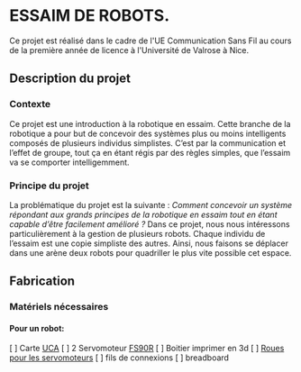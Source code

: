 # **ESSAIM DE ROBOTS.**

Ce projet est réalisé dans le cadre de l'UE Communication Sans Fil au cours de la première année de licence à l'Université de Valrose à Nice.

## Description du projet
### Contexte
Ce projet est une introduction à la robotique en essaim. Cette branche de la robotique a pour but de concevoir des systèmes plus ou moins intelligents composés de plusieurs individus simplistes. C’est par la communication et l’effet de groupe, tout ça en étant régis par des règles simples, que l’essaim va se comporter intelligemment.

### Principe du projet
La problématique du projet est la suivante : *Comment concevoir un système répondant aux grands principes de la robotique en essaim tout en étant capable d’être facilement amélioré ?*
Dans ce projet, nous nous intéressons particulièrement à la gestion de plusieurs robots. Chaque individu de l’essaim est une copie simpliste des autres.
Ainsi, nous faisons se déplacer dans une arène deux robots pour quadriller le plus vite possible cet espace.


## Fabrication
### Matériels nécessaires
#### Pour un robot:
[ ] Carte [UCA](https://github.com/FabienFerrero/UCA21)
[ ] 2 Servomoteur [FS90R](https://www.gotronic.fr/art-servomoteur-fs90r-25838.htm)
[ ] Boitier imprimer en 3d
[ ] [Roues pour les servomoteurs](https://www.gotronic.fr/art-roue-pour-servomoteur-fs90r-25856.htm)
[ ] fils de connexions
[ ] breadboard
